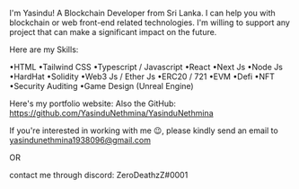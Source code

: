 I'm Yasindu! A Blockchain Developer from Sri Lanka. I can help you with blockchain or web front-end related technologies. I'm willing to support any project that can make a significant impact on the future.

Here are my Skills:

•HTML 
•Tailwind CSS
•Typescript / Javascript 
•React
•Next Js
•Node Js
•HardHat
•Solidity
•Web3 Js / Ether Js
•ERC20 / 721
•EVM
•Defi
•NFT
•Security Auditing
•Game Design (Unreal Engine)

Here's my portfolio website:
Also the GitHub: https://github.com/YasinduNethmina/YasinduNethmina

If you're interested in working with me 😉, please kindly send an email to yasindunethmina1938096@gmail.com 

OR 

contact me through discord: ZeroDeathzZ#0001
